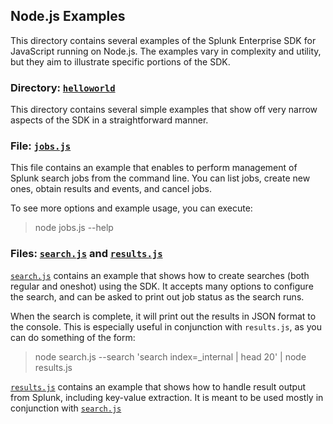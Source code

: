## Node.js Examples

This directory contains several examples of the Splunk Enterprise SDK for JavaScript running
on Node.js. The examples vary in complexity and utility, but they aim to illustrate
specific portions of the SDK.

### Directory: [`helloworld`]

This directory contains several simple examples that show off very narrow aspects
of the SDK in a straightforward manner.

### File: [`jobs.js`]

This file contains an example that enables to perform management of Splunk search
jobs from the command line. You can list jobs, create new ones, obtain results and
events, and cancel jobs.

To see more options and example usage, you can execute:
> node jobs.js --help

### Files: [`search.js`] and [`results.js`]

[`search.js`] contains an example that shows how to create searches (both regular and oneshot)
using the SDK. It accepts many options to configure the search, and can be asked to print
out job status as the search runs.

When the search is complete, it will print out the results in JSON format to the console.
This is especially useful in conjunction with `results.js`, as you can do something of the
form:

> node search.js --search 'search index=_internal | head 20' | node results.js 

[`results.js`] contains an example that shows how to handle result output from Splunk,
including key-value extraction. It is meant to be used mostly in conjunction with [`search.js`]

[`helloworld`]: https://github.com/splunk/splunk-sdk-javascript/tree/master/examples/node/helloworld
[`jobs.js`]:    https://github.com/splunk/splunk-sdk-javascript/tree/master/examples/node/jobs.js
[`conf.js`]:    https://github.com/splunk/splunk-sdk-javascript/tree/master/examples/node/conf.js
[`search.js`]:  https://github.com/splunk/splunk-sdk-javascript/tree/master/examples/node/search.js
[`results.js`]: https://github.com/splunk/splunk-sdk-javascript/tree/master/examples/node/results.js